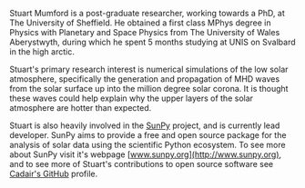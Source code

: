 <!--
.. title: Stuart Mumford
.. slug: index
.. date: 2014/01/26 00:27:08
.. tags:
.. link:
.. description:
.. type: text
-->

Stuart Mumford is a post-graduate researcher, working towards a PhD, at
The University of Sheffield. He obtained a first class MPhys degree in Physics
with Planetary and Space Physics from The University of Wales Aberystwyth,
during which he spent 5 months studying at UNIS on Svalbard in the high arctic.

Stuart's primary research interest is numerical simulations of the low solar
atmosphere, specifically the generation and propagation of MHD waves from the
solar surface up into the million degree solar corona. It is thought these
waves could help explain why the upper layers of the solar atmosphere are
hotter than expected.

Stuart is also heavily involved in the [SunPy](http://sunpy.org) project,
and is currently lead developer. SunPy aims to provide a free and open source
package for the analysis of solar data using the scientific Python ecosystem.
To see more about SunPy visit it's webpage [www.sunpy.org](http://www.sunpy.org),
and to see more of Stuart's contributions to open source software see
[Cadair's GitHub](https://github.com/Cadair) profile.
